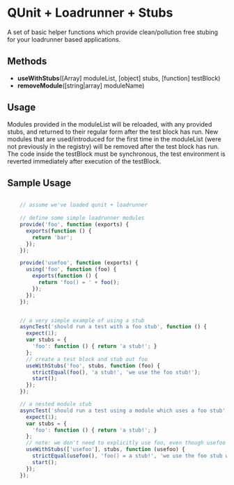 QUnit + Loadrunner + Stubs
====================
A set of basic helper functions which provide clean/pollution free stubing for your loadrunner based applications.

Methods
-------------------   

 - **useWithStubs**([Array] moduleList, [object] stubs, [function] testBlock)
 - **removeModule**([string|array] moduleName)

Usage
-------------------
Modules provided in the moduleList will be reloaded, with any provided stubs, and returned to their regular form after the test block has run.
New modules that are used/introduced for the first time in the moduleList (were not previously in the registry) will be removed after the test block has run.
The code inside the testBlock must be synchronous, the test environment is reverted immediately after execution of the testBlock.

Sample Usage
-------------------
```javascript

    // assume we've loaded qunit + loadrunner
    
    // define some simple loadrunner modules
    provide('foo', function (exports) {
      exports(function () {
        return 'bar';
      });
    });

    provide('usefoo', function (exports) {
      using('foo', function (foo) {
        exports(function () {
          return 'foo() = ' + foo();
        });
      });
    });


    // a very simple example of using a stub
    asyncTest('should run a test with a foo stub', function () {
      expect(1);
      var stubs = {
        'foo': function () { return 'a stub!'; }
      };
      // create a test block and stub out foo
      useWithStubs('foo', stubs, function (foo) {
        strictEqual(foo(), 'a stub!', 'we use the foo stub!');
        start();
      });
    });

    // a nested module stub
    asyncTest('should run a test using a module which uses a foo stub', function () {
      expect(1);
      var stubs = {
        'foo': function () { return 'a stub!'; }
      };
      // note: we don't need to explicitly use foo, even though usefoo will later
      useWithStubs(['usefoo'], stubs, function (usefoo) {
        strictEqual(usefoo(), 'foo() = a stub!', 'we use the foo stub with the real usefoo!');
        start();
      });
    });


```
  